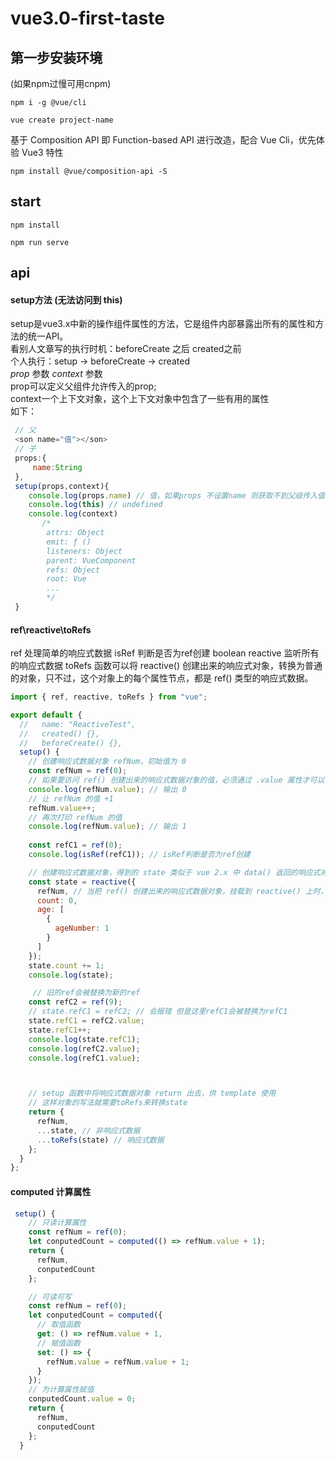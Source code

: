 # vue3.0-first-taste

## 第一步安装环境
(如果npm过慢可用cnpm)
```
npm i -g @vue/cli
```
```
vue create project-name
```
基于 Composition API 即 Function-based API 进行改造，配合 Vue Cli，优先体验 Vue3 特性
```
npm install @vue/composition-api -S
```
## start
```
npm install
```
```
npm run serve
```

## api

#### setup方法 (无法访问到 this)
setup是vue3.x中新的操作组件属性的方法，它是组件内部暴露出所有的属性和方法的统一API。<br>
看别人文章写的执行时机：beforeCreate 之后 created之前<br>
个人执行：setup -> beforeCreate -> created<br>
*prop* 参数  *context* 参数<br>
prop可以定义父组件允许传入的prop;<br>
context一个上下文对象，这个上下文对象中包含了一些有用的属性<br>
如下：
```javascript
 // 父
 <son name="值"></son>
 // 子
 props:{
     name:String
 },
 setup(props,context){
    console.log(props.name) // 值，如果props 不设置name 则获取不到父级传入值
    console.log(this) // undefined
    console.log(context)
       /*
        attrs: Object
        emit: ƒ ()
        listeners: Object
        parent: VueComponent
        refs: Object
        root: Vue
        ...
        */
 }
```
####  ref\reactive\toRefs
ref 处理简单的响应式数据
isRef 判断是否为ref创建 boolean
reactive 监听所有的响应式数据
toRefs 函数可以将 reactive() 创建出来的响应式对象，转换为普通的对象，只不过，这个对象上的每个属性节点，都是 ref() 类型的响应式数据。
``` javascript
import { ref, reactive, toRefs } from "vue";

export default {
  //   name: "ReactiveTest",
  //   created() {},
  //   beforeCreate() {},
  setup() {
    // 创建响应式数据对象 refNum，初始值为 0
    const refNum = ref(0);
    // 如果要访问 ref() 创建出来的响应式数据对象的值，必须通过 .value 属性才可以，只有在setup内部才需要 .value 属性
    console.log(refNum.value); // 输出 0
    // 让 refNum 的值 +1
    refNum.value++;
    // 再次打印 refNum 的值
    console.log(refNum.value); // 输出 1
    
    const refC1 = ref(0);
    console.log(isRef(refC1)); // isRef判断是否为ref创建

    // 创建响应式数据对象，得到的 state 类似于 vue 2.x 中 data() 返回的响应式对象
    const state = reactive({
      refNum, // 当把 ref() 创建出来的响应式数据对象，挂载到 reactive() 上时，会自动把响应式数据对象展开为原始的值
      count: 0,
      age: [
        {
          ageNumber: 1
        }
      ]
    });
    state.count += 1;
    console.log(state);

     // 旧的ref会被替换为新的ref
    const refC2 = ref(9);
    // state.refC1 = refC2; // 会报错 但是这里refC1会被替换为refC1
    state.refC1 = refC2.value;
    state.refC1++;
    console.log(state.refC1);
    console.log(refC2.value);
    console.log(refC1.value);



    // setup 函数中将响应式数据对象 return 出去，供 template 使用
    // 这样对象的写法就需要toRefs来转换state
    return {
      refNum,
      ...state, // 非响应式数据
      ...toRefs(state) // 响应式数据
    };
  }
};
```
####  computed 计算属性
``` javascript
 setup() {
    // 只读计算属性
    const refNum = ref(0);
    let conputedCount = computed(() => refNum.value + 1);
    return {
      refNum,
      conputedCount
    };

    // 可读可写
    const refNum = ref(0);
    let conputedCount = computed({
      // 取值函数
      get: () => refNum.value + 1,
      // 赋值函数
      set: () => {
        refNum.value = refNum.value + 1;
      }
    });
    // 为计算属性赋值
    conputedCount.value = 0;
    return {
      refNum,
      conputedCount
    };
  }
```
